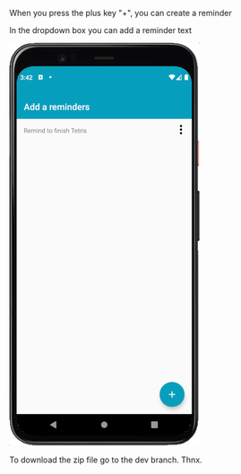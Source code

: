 When you press the plus key "+", you can create a reminder

In the dropdown boх you can add a reminder text

![Image alt](https://github.com/noshum/HomeWorkRecyclerView/blob/main/ReminderScreen.png)

To download the zip file go to the dev branch. Thnx.
